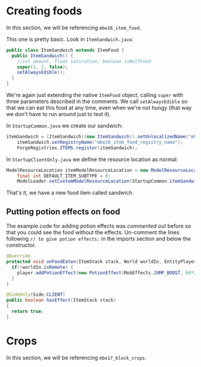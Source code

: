 # Creating foods

In this section, we will be referencing `mbe16_item_food`. 

This one is pretty basic. Look in `ItemSandwich.java`:

```java
public class ItemSandwich extends ItemFood {
  public ItemSandwich() {
    //int amount, float saturation, boolean isWolfFood
    super(1, 1, false);
    setAlwaysEdible();
  }
}
```

We're again just extending the native `ItemFood` object, calling `super` with three parameters described in the comments. We call `setAlwaysEdible` so that we can eat this food at any time, even when we're not hungy (that way we don't have to run around just to test it).

In `StartupCommon.java` we create our sandwich:

```java
itemSandwich = (ItemSandwich)(new ItemSandwich().setUnlocalizedName("mbe16_item_food_unlocalised_name"));
    itemSandwich.setRegistryName("mbe16_item_food_registry_name");
    ForgeRegistries.ITEMS.register(itemSandwich);
```

In `StartupClientOnly.java` we define the resource location as normal:

```java
ModelResourceLocation itemModelResourceLocation = new ModelResourceLocation("minecraftbyexample:mbe16_item_food", "inventory");
    final int DEFAULT_ITEM_SUBTYPE = 0;
    ModelLoader.setCustomModelResourceLocation(StartupCommon.itemSandwich, DEFAULT_ITEM_SUBTYPE, itemModelResourceLocation);
```

That's it, we have a new food item called sandwich.

## Putting potion effects on food

The example code for adding potion effects was _commented out_ before so that you could see the food without the effects. Un-comment the lines following `// to give potion effects:` in the imports section and below the constructor.

```java
@Override
protected void onFoodEaten(ItemStack stack, World worldIn, EntityPlayer player) {
  if(!worldIn.isRemote) {
    player.addPotionEffect(new PotionEffect(MobEffects.JUMP_BOOST, 60*20, 5, false, true));
  }
}

@SideOnly(Side.CLIENT)
public boolean hasEffect(ItemStack stack)
{
  return true;
}
```

# Crops

In this section, we will be referencing `mbe17_block_crops`.



